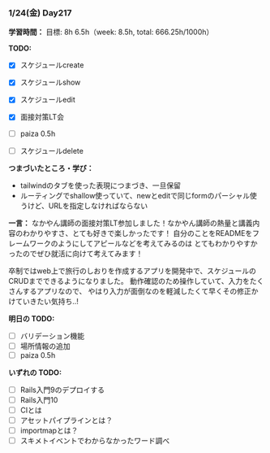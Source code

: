 ### 1/24(金) Day217

**学習時間：**
目標: 8h
6.5h（week: 8.5h, total: 666.25h/1000h）

**TODO:**

- [x] スケジュールcreate
- [x] スケジュールshow
- [x] スケジュールedit
- [x] 面接対策LT会
- [ ] paiza 0.5h

- [ ] スケジュールdelete

**つまづいたところ・学び：**
- tailwindのタブを使った表現につまづき、一旦保留
- ルーティングでshallow使っていて、newとeditで同じformのパーシャル使うけど、URLを指定しなければならない

**一言：**
なかやん講師の面接対策LT参加しました！なかやん講師の熱量と講義内容のわかりやすさ、とても好きで楽しかったです！
自分のことをREADMEをフレームワークのようにしてアピールなどを考えてみるのは
とてもわかりやすかったのでぜひ就活に向けて考えてみます！

卒制ではweb上で旅行のしおりを作成するアプリを開発中で、スケジュールのCRUDまでできるようになりました。
動作確認のため操作していて、入力をたくさんするアプリなので、
やはり入力が面倒なのを軽減したくて早くその修正かけていきたい気持ち..!

**明日の TODO:**

- [ ] バリデーション機能
- [ ] 場所情報の追加
- [ ] paiza 0.5h

**いずれの TODO:**

- [ ] Rails入門9のデプロイする
- [ ] Rails入門10
- [ ] CIとは
- [ ] アセットパイプラインとは？
- [ ] importmapとは？
- [ ] スキメトイベントでわからなかったワード調べ
